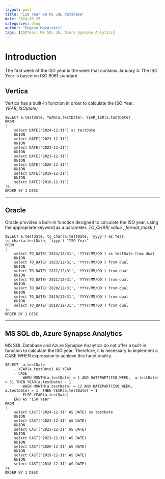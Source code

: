 ```yaml
---
layout: post
title: "ISO Year on MS SQL database"
date: 2024-09-25
categories: blog
author: "Eugene Mazarakis"
tags: [ISOYear, MS SQL db, Azure Synapse Anlytics]
---
```


# Introduction 


The first week of the ISO year is the week that contains January 4. The ISO Year is based on ISO 8061 standard.


## Vertica

Vertica has a built-in function in order to calculate the ISO Year.
*YEAR_ISO(date)*

```
SELECT a.testDate, YEAR(a.testDate), YEAR_ISO(a.testDate)
FROM
(
	select DATE('2024-12-31') as testDate
	UNION
	select DATE('2023-12-31')
	UNION
	select DATE('2022-12-31')
	UNION
	select DATE('2021-12-31')
	UNION
	select DATE('2020-12-31')
	UNION
	select DATE('2019-12-31')
	UNION
	select DATE('2018-12-31')
)a
ORDER BY 1 DESC
```

---

## Oracle

Oracle provides a built-in function designed to calculate the ISO year, using the appropriate keyword as a parameter.
*TO_CHAR( value , format_mask )*

```
SELECT a.testDate, to_char(a.testDate, 'yyyy') as Year, to_char(a.testDate, 'iyyy') "ISO Year"
FROM
(
	select TO_DATE('2024/12/31', 'YYYY/MM/DD') as testDate from dual
	UNION
	select TO_DATE('2023/12/31', 'YYYY/MM/DD') from dual
	UNION
	select TO_DATE('2022/12/31', 'YYYY/MM/DD') from dual
	UNION
	select TO_DATE('2021/12/31', 'YYYY/MM/DD') from dual
	UNION
	select TO_DATE('2020/12/31', 'YYYY/MM/DD') from dual
	UNION
	select TO_DATE('2019/12/31', 'YYYY/MM/DD') from dual
	UNION
	select TO_DATE('2018/12/31', 'YYYY/MM/DD') from dual
)a
ORDER BY 1 DESC

```

---

## MS SQL db, Azure Synapse Analytics

MS SQL Database and Azure Synapse Analytics do not offer a built-in function to calculate the ISO year. Therefore, it is necessary to implement a CASE WHEN expression to achieve this functionality.

```
SELECT	a.testDate
	, YEAR(a.testDate) AS YEAR
	, CASE 
		WHEN MONTH(a.testDate) = 1 AND DATEPART(ISO_WEEK,  a.testDate) > 51 THEN YEAR(a.testDate) - 1 
		WHEN MONTH(a.testDate) = 12 AND DATEPART(ISO_WEEK,  a.testDate) = 1  THEN YEAR(a.testDate) + 1 
		ELSE YEAR(a.testDate)
	END AS "ISO Year"
FROM
(
	select CAST('2024-12-31' AS DATE) as testDate
	UNION
	select CAST('2023-12-31' AS DATE)
	UNION
	select CAST('2022-12-31' AS DATE)
	UNION
	select CAST('2021-12-31' AS DATE)
	UNION
	select CAST('2020-12-31' AS DATE)
	UNION
	select CAST('2019-12-31' AS DATE)
	UNION
	select CAST('2018-12-31' AS DATE)
)a
ORDER BY 1 DESC
```

